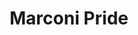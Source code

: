 ---
pid: mp82
title: Marconi Pride
location_transcription: Marconi Park
coordinates: "[-75.172412720532, 39.915308342787]"
zipcode: '19143'
gen_neighborhood: West Philadelphia
neighborhood: University City
outside_phl: 
age: '10'
age_range: 6-13
instagram: 
image_file_name: mp_82.jpg
proposal_transcription: 
topic: LGBTQ+
topic_summary: '0'
type: Other No Form
keywords_other: lgbtq+
credit: James Wells
image_labels: 
twitter: 
facebook: 
permalink: "/monuments/mp82/"
layout: item-page
---
